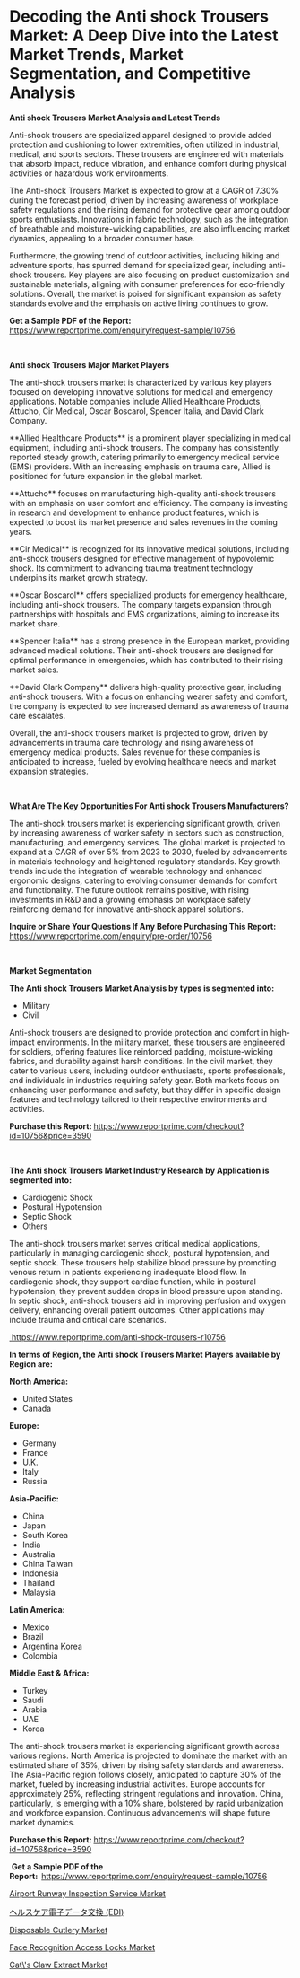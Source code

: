 <p><h1>Decoding the Anti shock Trousers Market: A Deep Dive into the Latest Market Trends, Market Segmentation, and Competitive Analysis</h1></p><p><strong>Anti shock Trousers Market Analysis and Latest Trends</strong></p>
<p><p>Anti-shock trousers are specialized apparel designed to provide added protection and cushioning to lower extremities, often utilized in industrial, medical, and sports sectors. These trousers are engineered with materials that absorb impact, reduce vibration, and enhance comfort during physical activities or hazardous work environments. </p><p>The Anti-shock Trousers Market is expected to grow at a CAGR of 7.30% during the forecast period, driven by increasing awareness of workplace safety regulations and the rising demand for protective gear among outdoor sports enthusiasts. Innovations in fabric technology, such as the integration of breathable and moisture-wicking capabilities, are also influencing market dynamics, appealing to a broader consumer base. </p><p>Furthermore, the growing trend of outdoor activities, including hiking and adventure sports, has spurred demand for specialized gear, including anti-shock trousers. Key players are also focusing on product customization and sustainable materials, aligning with consumer preferences for eco-friendly solutions. Overall, the market is poised for significant expansion as safety standards evolve and the emphasis on active living continues to grow.</p></p>
<p><strong>Get a Sample PDF of the Report:&nbsp;</strong> <a href="https://www.reportprime.com/enquiry/request-sample/10756">https://www.reportprime.com/enquiry/request-sample/10756</a></p>
<p>&nbsp;</p>
<p><strong>Anti shock Trousers Major Market Players</strong></p>
<p><p>The anti-shock trousers market is characterized by various key players focused on developing innovative solutions for medical and emergency applications. Notable companies include Allied Healthcare Products, Attucho, Cir Medical, Oscar Boscarol, Spencer Italia, and David Clark Company.</p><p>**Allied Healthcare Products** is a prominent player specializing in medical equipment, including anti-shock trousers. The company has consistently reported steady growth, catering primarily to emergency medical service (EMS) providers. With an increasing emphasis on trauma care, Allied is positioned for future expansion in the global market.</p><p>**Attucho** focuses on manufacturing high-quality anti-shock trousers with an emphasis on user comfort and efficiency. The company is investing in research and development to enhance product features, which is expected to boost its market presence and sales revenues in the coming years.</p><p>**Cir Medical** is recognized for its innovative medical solutions, including anti-shock trousers designed for effective management of hypovolemic shock. Its commitment to advancing trauma treatment technology underpins its market growth strategy.</p><p>**Oscar Boscarol** offers specialized products for emergency healthcare, including anti-shock trousers. The company targets expansion through partnerships with hospitals and EMS organizations, aiming to increase its market share.</p><p>**Spencer Italia** has a strong presence in the European market, providing advanced medical solutions. Their anti-shock trousers are designed for optimal performance in emergencies, which has contributed to their rising market sales.</p><p>**David Clark Company** delivers high-quality protective gear, including anti-shock trousers. With a focus on enhancing wearer safety and comfort, the company is expected to see increased demand as awareness of trauma care escalates.</p><p>Overall, the anti-shock trousers market is projected to grow, driven by advancements in trauma care technology and rising awareness of emergency medical products. Sales revenue for these companies is anticipated to increase, fueled by evolving healthcare needs and market expansion strategies.</p></p>
<p>&nbsp;</p>
<p><strong>What Are The Key Opportunities For Anti shock Trousers Manufacturers?</strong></p>
<p><p>The anti-shock trousers market is experiencing significant growth, driven by increasing awareness of worker safety in sectors such as construction, manufacturing, and emergency services. The global market is projected to expand at a CAGR of over 5% from 2023 to 2030, fueled by advancements in materials technology and heightened regulatory standards. Key growth trends include the integration of wearable technology and enhanced ergonomic designs, catering to evolving consumer demands for comfort and functionality. The future outlook remains positive, with rising investments in R&D and a growing emphasis on workplace safety reinforcing demand for innovative anti-shock apparel solutions.</p></p>
<p><strong>Inquire or Share Your Questions If Any Before Purchasing This Report:</strong> <a href="https://www.reportprime.com/enquiry/pre-order/10756">https://www.reportprime.com/enquiry/pre-order/10756</a></p>
<p>&nbsp;</p>
<p><strong>Market Segmentation</strong></p>
<p><strong>The Anti shock Trousers Market Analysis by types is segmented into:</strong></p>
<p><ul><li>Military</li><li>Civil</li></ul></p>
<p><p>Anti-shock trousers are designed to provide protection and comfort in high-impact environments. In the military market, these trousers are engineered for soldiers, offering features like reinforced padding, moisture-wicking fabrics, and durability against harsh conditions. In the civil market, they cater to various users, including outdoor enthusiasts, sports professionals, and individuals in industries requiring safety gear. Both markets focus on enhancing user performance and safety, but they differ in specific design features and technology tailored to their respective environments and activities.</p></p>
<p><strong>Purchase this Report:&nbsp;</strong><a href="https://www.reportprime.com/checkout?id=10756&price=3590">https://www.reportprime.com/checkout?id=10756&price=3590</a></p>
<p>&nbsp;</p>
<p><strong>The Anti shock Trousers Market Industry Research by Application is segmented into:</strong></p>
<p><ul><li>Cardiogenic Shock</li><li>Postural Hypotension</li><li>Septic Shock</li><li>Others</li></ul></p>
<p><p>The anti-shock trousers market serves critical medical applications, particularly in managing cardiogenic shock, postural hypotension, and septic shock. These trousers help stabilize blood pressure by promoting venous return in patients experiencing inadequate blood flow. In cardiogenic shock, they support cardiac function, while in postural hypotension, they prevent sudden drops in blood pressure upon standing. In septic shock, anti-shock trousers aid in improving perfusion and oxygen delivery, enhancing overall patient outcomes. Other applications may include trauma and critical care scenarios.</p></p>
<p><a href="https://www.reportprime.com/anti-shock-trousers-r10756">&nbsp;https://www.reportprime.com/anti-shock-trousers-r10756</a></p>
<p><strong>In terms of Region, the Anti shock Trousers Market Players available by Region are:</strong></p>
<p>
    <p> <strong> North America: </strong>
        <ul>
            <li>United States</li>
            <li>Canada</li>
        </ul>
        </p> 
    <p> <strong> Europe: </strong>
        <ul>
            <li>Germany</li>
            <li>France</li>
            <li>U.K.</li>
            <li>Italy</li>
            <li>Russia</li>
        </ul>
        </p> 
    <p> <strong> Asia-Pacific: </strong>
        <ul>
            <li>China</li>
            <li>Japan</li>
            <li>South Korea</li>
            <li>India</li>
            <li>Australia</li>
            <li>China Taiwan</li>
            <li>Indonesia</li>
            <li>Thailand</li>
            <li>Malaysia</li>
        </ul>
        </p> 
    <p> <strong> Latin America: </strong>
        <ul>
            <li>Mexico</li>
            <li>Brazil</li>
            <li>Argentina Korea</li>
            <li>Colombia</li>
        </ul>
        </p> 
    <p> <strong> Middle East & Africa: </strong>
        <ul>
            <li>Turkey</li>
            <li>Saudi</li>
            <li>Arabia</li>
            <li>UAE</li>
            <li>Korea</li>
        </ul>
    </p>
    </p>
<p><p>The anti-shock trousers market is experiencing significant growth across various regions. North America is projected to dominate the market with an estimated share of 35%, driven by rising safety standards and awareness. The Asia-Pacific region follows closely, anticipated to capture 30% of the market, fueled by increasing industrial activities. Europe accounts for approximately 25%, reflecting stringent regulations and innovation. China, particularly, is emerging with a 10% share, bolstered by rapid urbanization and workforce expansion. Continuous advancements will shape future market dynamics.</p></p>
<p><strong>Purchase this Report: </strong><a href="https://www.reportprime.com/checkout?id=10756&price=3590">https://www.reportprime.com/checkout?id=10756&price=3590</a></p>
<p>&nbsp;<strong>Get a Sample PDF of the Report:&nbsp;&nbsp;</strong><a href="https://www.reportprime.com/enquiry/request-sample/10756">https://www.reportprime.com/enquiry/request-sample/10756</a></p>
<p><strong></strong></p>
<p><p><a href="https://medium.com/@doristurner71/the-airport-runway-inspection-service-market-prioritizes-cost-control-and-efficiency-enhancement-461d49ba74ea">Airport Runway Inspection Service Market</a></p><p><a href="https://medium.com/@adfwe254/healthcare-electronic-data-interchange-edi-market-%E3%81%AF-%E3%82%B3%E3%82%B9%E3%83%88%E7%AE%A1%E7%90%86%E3%81%A8%E5%8A%B9%E7%8E%87%E5%90%91%E4%B8%8A%E3%82%92%E5%84%AA%E5%85%88%E3%81%97%E3%81%BE%E3%81%99-962d0555a560">ヘルスケア電子データ交換 (EDI)</a></p><p><a href="https://www.linkedin.com/pulse/disposable-cutlery-market-growth-segmentation-regional-analysis-znrte?trackingId=BRur5hCBREWQEIAeBis9Jg%3D%3D">Disposable Cutlery Market</a></p><p><a href="https://issuu.com/reportprime-2/docs/face-recognition-access-locks-marke_dbe0542ac53474">Face Recognition Access Locks Market</a></p><p><a href="https://medium.com/@doristurner71/the-cat-s-claw-extract-market-has-experienced-impressive-growth-in-recent-years-expanding-its-18afd238be18">Cat\'s Claw Extract Market</a></p></p>